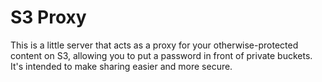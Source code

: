 S3 Proxy
========

This is a little server that acts as a proxy for your otherwise-protected content on S3, allowing you to put a password in front of private buckets. It's intended to make sharing easier and more secure.

